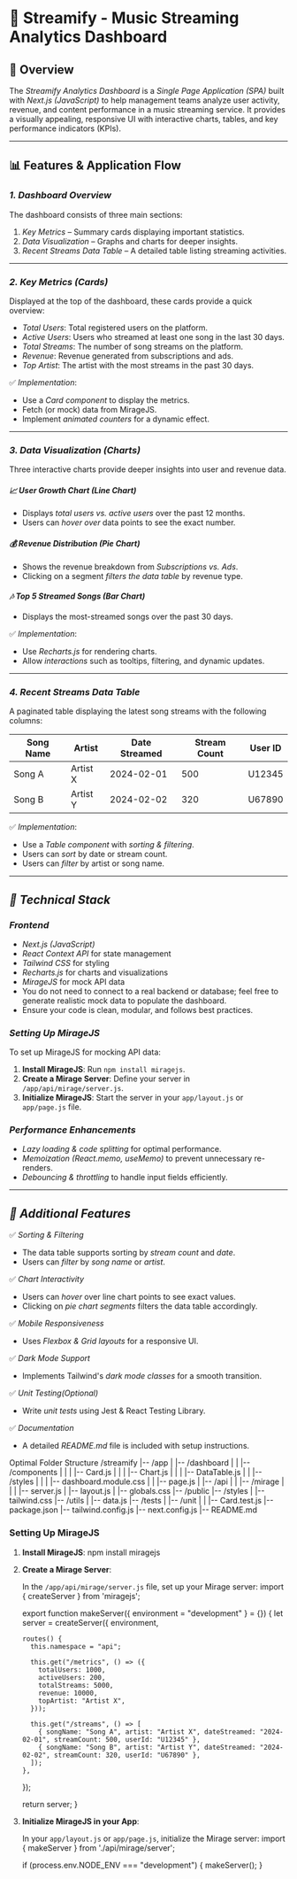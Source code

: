 # 🎵 Streamify - Music Streaming Analytics Dashboard

## 📌 Overview

The *Streamify Analytics Dashboard* is a *Single Page Application (SPA)* built with *Next.js (JavaScript)* to help management teams analyze user activity, revenue, and content performance in a music streaming service. It provides a visually appealing, responsive UI with interactive charts, tables, and key performance indicators (KPIs).

---

## 📊 Features & Application Flow

### *1. Dashboard Overview*
The dashboard consists of three main sections:

1. *Key Metrics* – Summary cards displaying important statistics.
2. *Data Visualization* – Graphs and charts for deeper insights.
3. *Recent Streams Data Table* – A detailed table listing streaming activities.

---

### *2. Key Metrics (Cards)*
Displayed at the top of the dashboard, these cards provide a quick overview:

- *Total Users*: Total registered users on the platform.
- *Active Users*: Users who streamed at least one song in the last 30 days.
- *Total Streams*: The number of song streams on the platform.
- *Revenue*: Revenue generated from subscriptions and ads.
- *Top Artist*: The artist with the most streams in the past 30 days.

✅ *Implementation*:
- Use a *Card component* to display the metrics.
- Fetch (or mock) data from MirageJS.
- Implement *animated counters* for a dynamic effect.

---

### *3. Data Visualization (Charts)*
Three interactive charts provide deeper insights into user and revenue data.

#### *📈 User Growth Chart (Line Chart)*
- Displays *total users vs. active users* over the past 12 months.
- Users can *hover over* data points to see the exact number.

#### *💰 Revenue Distribution (Pie Chart)*
- Shows the revenue breakdown from *Subscriptions vs. Ads*.
- Clicking on a segment *filters the data table* by revenue type.

#### *🎶 Top 5 Streamed Songs (Bar Chart)*
- Displays the most-streamed songs over the past 30 days.

✅ *Implementation*:
- Use *Recharts.js* for rendering charts.
- Allow *interactions* such as tooltips, filtering, and dynamic updates.

---

### *4. Recent Streams Data Table*
A paginated table displaying the latest song streams with the following columns:

| Song Name | Artist | Date Streamed | Stream Count | User ID |
|-----------|--------|--------------|-------------|---------|
| Song A   | Artist X | 2024-02-01  | 500         | U12345  |
| Song B   | Artist Y | 2024-02-02  | 320         | U67890  |

✅ *Implementation*:
- Use a *Table component* with *sorting & filtering*.
- Users can *sort* by date or stream count.
- Users can *filter* by artist or song name.

---

## *🔧 Technical Stack*
### *Frontend*
- *Next.js (JavaScript)*
- *React Context API* for state management
- *Tailwind CSS* for styling
- *Recharts.js* for charts and visualizations
- *MirageJS* for mock API data
- You do not need to connect to a real backend or database; feel free to generate realistic mock data to populate the dashboard.
- Ensure your code is clean, modular, and follows best practices.

### *Setting Up MirageJS*
To set up MirageJS for mocking API data:

1. **Install MirageJS**: Run `npm install miragejs`.
2. **Create a Mirage Server**: Define your server in `/app/api/mirage/server.js`.
3. **Initialize MirageJS**: Start the server in your `app/layout.js` or `app/page.js` file.

### *Performance Enhancements*
- *Lazy loading & code splitting* for optimal performance.
- *Memoization (React.memo, useMemo)* to prevent unnecessary re-renders.
- *Debouncing & throttling* to handle input fields efficiently.

---

## *🚀 Additional Features*
✅ *Sorting & Filtering*
- The data table supports sorting by *stream count* and *date*.
- Users can *filter* by *song name* or *artist*.

✅ *Chart Interactivity*
- Users can *hover* over line chart points to see exact values.
- Clicking on *pie chart segments* filters the data table accordingly.

✅ *Mobile Responsiveness*
- Uses *Flexbox & Grid layouts* for a responsive UI.

✅ *Dark Mode Support*
- Implements Tailwind's *dark mode classes* for a smooth transition.

✅ *Unit Testing(Optional)*
- Write *unit tests* using Jest & React Testing Library.

✅ *Documentation*
- A detailed *README.md* file is included with setup instructions.

Optimal Folder Structure
/streamify
|-- /app
|   |-- /dashboard
|   |   |-- /components
|   |   |   |-- Card.js
|   |   |   |-- Chart.js
|   |   |   |-- DataTable.js
|   |   |-- /styles
|   |   |   |-- dashboard.module.css
|   |   |-- page.js
|   |-- /api
|   |   |-- /mirage
|   |   |   |-- server.js
|   |-- layout.js
|   |-- globals.css
|-- /public
|-- /styles
|   |-- tailwind.css
|-- /utils
|   |-- data.js
|-- /tests
|   |-- /unit
|   |   |-- Card.test.js
|-- package.json
|-- tailwind.config.js
|-- next.config.js
|-- README.md

### Setting Up MirageJS

1. **Install MirageJS**:    npm install miragejs

2. **Create a Mirage Server**:

   In the `/app/api/mirage/server.js` file, set up your Mirage server:
      import { createServer } from 'miragejs';

   export function makeServer({ environment = "development" } = {}) {
     let server = createServer({
       environment,

       routes() {
         this.namespace = "api";

         this.get("/metrics", () => ({
           totalUsers: 1000,
           activeUsers: 200,
           totalStreams: 5000,
           revenue: 10000,
           topArtist: "Artist X",
         }));

         this.get("/streams", () => [
           { songName: "Song A", artist: "Artist X", dateStreamed: "2024-02-01", streamCount: 500, userId: "U12345" },
           { songName: "Song B", artist: "Artist Y", dateStreamed: "2024-02-02", streamCount: 320, userId: "U67890" },
         ]);
       },
     });

     return server;
   }
   
3. **Initialize MirageJS in your App**:

   In your `app/layout.js` or `app/page.js`, initialize the Mirage server:
      import { makeServer } from './api/mirage/server';

   if (process.env.NODE_ENV === "development") {
     makeServer();
   }